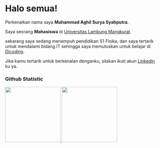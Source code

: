 # Halo semua! 

Perkenalkan nama saya **Muhammad Aghil Surya Syahputra**.<br>

Saya seorang **Mahasiswa** di [Universitas Lambung Mangkurat](https://ulm.ac.id/id/).<br>

sekarang saya sedang menempuh pendidikan S1 Fisika, dan saya tertarik untuk mendalami bidang IT sehingga saya memutuskan untuk belajar di [Dicoding](https://www.dicoding.com/).<br>

Jika kamu tertarik untuk berkenalan denganku, silakan ikuti akun [Linkedin](https://www.linkedin.com/in/muhammad-aghil-surya-syahputra-6b0656288/) ku ya.<br>

### Github Statistic
<p align="left">
<a href="https://github.com/penuliscode">
  <img height="180em" src="https://github-readme-stats-eight-theta.vercel.app/api?username=penuliscode&show_icons=true&theme=algolia&include_all_commits=true&count_private=true"/>
  <img height="180em" src="https://github-readme-stats-eight-theta.vercel.app/api/top-langs/?username=penuliscode&layout=compact&theme=algolia"/>
</a>
</p

